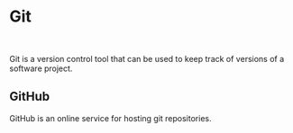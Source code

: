 # Git
&nbsp;


Git is a version control tool that can be used to keep track of versions of a software project.

## GitHub

GitHub is an online service for hosting git repositories.
